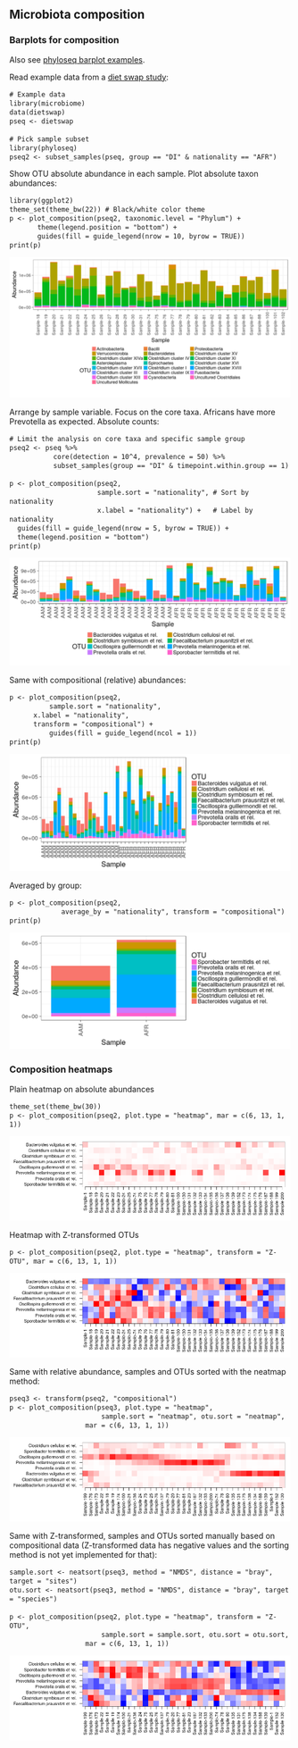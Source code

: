 <!--
  %\VignetteEngine{knitr::rmarkdown}
  %\VignetteIndexEntry{microbiome tutorial - composition}
  %\usepackage[utf8]{inputenc}
  %\VignetteEncoding{UTF-8}  
-->
Microbiota composition
----------------------

### Barplots for composition

Also see [phyloseq barplot
examples](http://joey711.github.io/phyloseq/plot_bar-examples.html).

Read example data from a [diet swap
study](http://dx.doi.org/10.1038/ncomms7342):

    # Example data
    library(microbiome)
    data(dietswap)
    pseq <- dietswap

    # Pick sample subset
    library(phyloseq)
    pseq2 <- subset_samples(pseq, group == "DI" & nationality == "AFR")

Show OTU absolute abundance in each sample. Plot absolute taxon
abundances:

    library(ggplot2)
    theme_set(theme_bw(22)) # Black/white color theme
    p <- plot_composition(pseq2, taxonomic.level = "Phylum") +
           theme(legend.position = "bottom") +
           guides(fill = guide_legend(nrow = 10, byrow = TRUE))
    print(p)       

![](Composition_files/figure-markdown_strict/composition-example1b-1.png)

Arrange by sample variable. Focus on the core taxa. Africans have more
Prevotella as expected. Absolute counts:

    # Limit the analysis on core taxa and specific sample group
    pseq2 <- pseq %>%
               core(detection = 10^4, prevalence = 50) %>%
               subset_samples(group == "DI" & timepoint.within.group == 1)

    p <- plot_composition(pseq2,
                          sample.sort = "nationality", # Sort by nationality
                          x.label = "nationality") +   # Label by nationality
      guides(fill = guide_legend(nrow = 5, byrow = TRUE)) +
      theme(legend.position = "bottom")
    print(p)

![](Composition_files/figure-markdown_strict/composition-example4-1.png)

Same with compositional (relative) abundances:

    p <- plot_composition(pseq2,
              sample.sort = "nationality",
          x.label = "nationality",
          transform = "compositional") +
              guides(fill = guide_legend(ncol = 1))
    print(p)

![](Composition_files/figure-markdown_strict/composition-example4b-1.png)

Averaged by group:

    p <- plot_composition(pseq2,
                 average_by = "nationality", transform = "compositional")
    print(p)

![](Composition_files/figure-markdown_strict/composition-example4c-1.png)

### Composition heatmaps

Plain heatmap on absolute abundances

    theme_set(theme_bw(30))
    p <- plot_composition(pseq2, plot.type = "heatmap", mar = c(6, 13, 1, 1))

![](Composition_files/figure-markdown_strict/composition-example5-1.png)

Heatmap with Z-transformed OTUs

    p <- plot_composition(pseq2, plot.type = "heatmap", transform = "Z-OTU", mar = c(6, 13, 1, 1))

![](Composition_files/figure-markdown_strict/composition-example6-1.png)

Same with relative abundance, samples and OTUs sorted with the neatmap
method:

    pseq3 <- transform(pseq2, "compositional")
    p <- plot_composition(pseq3, plot.type = "heatmap", 
                           sample.sort = "neatmap", otu.sort = "neatmap",
                       mar = c(6, 13, 1, 1))

![](Composition_files/figure-markdown_strict/composition-example7-1.png)

Same with Z-transformed, samples and OTUs sorted manually based on
compositional data (Z-transformed data has negative values and the
sorting method is not yet implemented for that):

    sample.sort <- neatsort(pseq3, method = "NMDS", distance = "bray", target = "sites") 
    otu.sort <- neatsort(pseq3, method = "NMDS", distance = "bray", target = "species")

    p <- plot_composition(pseq2, plot.type = "heatmap", transform = "Z-OTU",
                           sample.sort = sample.sort, otu.sort = otu.sort,
                       mar = c(6, 13, 1, 1))

![](Composition_files/figure-markdown_strict/composition-example8-1.png)
